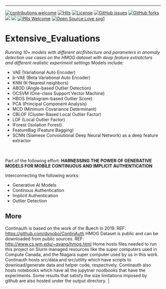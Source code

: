 ___
[![contributions welcome](https://img.shields.io/badge/contributions-welcome-brightgreen.svg?style=flat)](https://github.com/dwyl/esta/issues) [![Hits](https://hits.seeyoufarm.com/api/count/incr/badge.svg?url=https%3A%2F%2Fgithub.com%2FUW-CIA&count_bg=%2379C83D&title_bg=%23555555&icon=&icon_color=%23E7E7E7&title=users&edge_flat=false)](https://hits.seeyoufarm.com)
[![License](https://img.shields.io/pypi/l/mia.svg)]() 
<a href="https://https://github.com/UW-CIA/Extensive_Evaluations/issues"><img alt="GitHub issues" src="https://img.shields.io/github/issues/UW-CIA/Extensive_Evaluations"></a>
<a href="https://github.com/kaiiyer/UW-CIA/Extensive_Evaluations"><img alt="GitHub forks" src="https://img.shields.io/github/forks/UW-CIA/Extensive_Evaluations"></a>
<a href="https://github.com/UW-CIA/Extensive_Evaluations/graphs/contributors" alt="Contributors">
<img src="https://img.shields.io/github/contributors/UW-CIA/Extensive_Evaluations" /></a>
<a href="https://github.com/UW-CIA/Extensive_Evaluations/graphs/stars" alt="Stars">
<img src="https://img.shields.io/github/stars/UW-CIA/Extensive_Evaluations" /></a>
[![PRs Welcome](https://img.shields.io/badge/PRs-welcome-brightgreen.svg?style=shields)](http://makeapullrequest.com)
[![Open Source Love svg1](https://badges.frapsoft.com/os/v3/open-source.svg?v=103)](https://github.com/ellerbrock/open-source-badges/)


# Extensive_Evaluations
*Running 10+ models with different arcfhitecture and parameters in anomaly detection use cases on the HMOG dataset with deep feature extratctors and different realistic experiment settings* 
Models include: 
* VAE (Variational Auto Encoder) 
* b-VAE (Beta Variational Auto Encoder) 
* KNN (K-Nearest neighbors)
* ABOD (Angle-based Outlier Detection)
* OCSVM (One-class Support Vector Machine) 
* HBOS (Histogram-based Outlier Score)
* PCA  (Principal Component Analysis) 
* MCD (Minimum Covariance Determinant)
* CBLOF (Cluster-Based Local Outlier Factor)
* LOF (Local Outlier Factor)
* IForest (Isolation Forest)
* FeatureBag (Feature Bagging) 
* SCNN (Siamese Convolutional Deep Neural Network) as a deep feature extractor 

<br> <br> 
Part of the following effort: 
**HARNESSING THE POWER OF GENERATIVE MODELS FOR MOBILE CONTINUOUS AND IMPLICIT AUTHENTICATION**

Interconnecting the following works: 
* Generative AI Models
* Continous Authentication 
* Implicit Authentication 
* Outlier Detection 

## More 

Continauth is based on the work of the Buech in 2019. REF: https://github.com/dynobo/ContinAuth
HMOG Dataset is public and can be downloaded from public sources. REF: http://www.cs.wm.edu/~qyang/hmog.html
Home hosts files needed to run this project on Slurm managed resources like the super computers used in Compute Canada, and the Niagara super computer used by us in this work. 
Continauth hosts src/data and src/utility which have scripts to download/generate data and helper code, respectively. 
Continauth also hosts notebooks which have all the jupytner nootbooks that have the experiments. Some results that satisfy the size limitations imposed by github are also hosted under the output directory. 
    │


